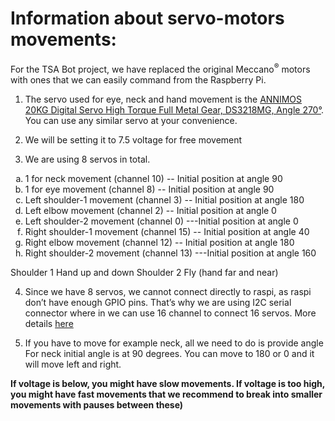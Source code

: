 # Information about servo-motors movements:

For the TSA Bot project, we have replaced the original Meccano<sup>&reg;</sup> motors with ones that we can easily command from the Raspberry Pi.

1.	The servo used for eye, neck and hand movement is the [ANNIMOS 20KG Digital Servo High Torque Full Metal Gear, DS3218MG, Angle 270°](https://www.amazon.com/gp/product/B076CNKQX4/). You can use any similar servo at your convenience.

2.	We will be setting it to 7.5 voltage for free movement

3.	We are using 8 servos in total.
<ol type="a">
<li>1 for neck movement (channel 10) -- Initial position at angle 90</li>
<li>1 for eye movement (channel 8) -- Initial position at angle 90</li>
<li>Left shoulder-1 movement (channel 3) -- Initial position at angle 180</li>
<li>Left elbow movement (channel 2) -- Initial position at angle 0</li>
<li>Left shoulder-2 movement (channel 0) ---Initial position at angle 0</li>
<li>Right shoulder-1 movement (channel 15) -- Initial position at angle 40</li>
<li>Right elbow movement (channel 12) -- Initial position at angle 180</li>
<li>Right shoulder-2 movement (channel 13) ---Initial position at angle 160</li>
</ol> 
Shoulder 1 Hand up and down  
Shoulder 2 Fly (hand far and near)  

4.	Since we have 8 servos, we cannot connect directly to raspi, as raspi don’t have enough GPIO pins. That’s why we are using I2C serial connector where in we can use 16 channel to connect 16 servos. More details [here](https://learn.adafruit.com/adafruits-raspberry-pi-lesson-4-gpio-setup/configuring-i2c)

5.	If you have to move for example neck, all we need to do is provide angle For neck initial angle is at 90 degrees. You can move to 180 or 0 and it will move left and right.

**If voltage is below, you might have slow movements. If voltage is too high, you might have fast movements that we recommend to break into smaller movements with pauses between these)**
